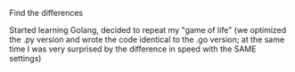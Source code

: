 Find the differences

Started learning Golang, decided to repeat my "game of life"
(we optimized the .py version and wrote the code identical to the .go version; at the same time I was very surprised by the difference in speed with the SAME settings)
